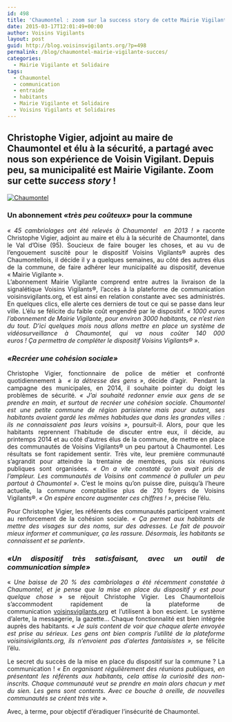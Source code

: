 ```yaml
---
id: 498
title: 'Chaumontel : zoom sur la success story de cette Mairie Vigilante !'
date: 2015-03-17T12:01:49+00:00
author: Voisins Vigilants
layout: post
guid: http://blog.voisinsvigilants.org/?p=498
permalink: /blog/chaumontel-mairie-vigilante-succes/
categories:
  - Mairie Vigilante et Solidaire
tags:
  - Chaumontel
  - communication
  - entraide
  - habitants
  - Mairie Vigilante et Solidaire
  - Voisins Vigilants et Solidaires
---
```

## **Christophe Vigier, adjoint au maire de Chaumontel et élu à la sécurité, a partagé avec nous son expérience de Voisin Vigilant. Depuis peu, sa municipalité est Mairie Vigilante. Zoom sur cette _success story_ !**

[<img class="aligncenter size-full wp-image-3292" src="./../../images/2015/03/chaumontel.jpg" alt="Chaumontel" />](./../../images/2015/03/chaumontel.jpg)

<h3 style="text-align: justify;">
  <strong>Un abonnement <em>«très peu coûteux»</em> pour la commune</strong>
</h3>

<p style="text-align: justify;">
  <em>&laquo;&nbsp;45 cambriolages ont été relevés à Chaumontel  en 2013 ! »</em><span class="apple-converted-space"><i> </i></span>raconte Christophe Vigier, adjoint au maire et élu à la sécurité de Chaumontel, dans le Val d&rsquo;Oise (95). Soucieux de faire bouger les choses, et au vu de l’engouement suscité pour le dispositif Voisins Vigilants® auprès des Chaumontellois, il décide il y a quelques semaines, au côté des autres élus de la commune, de faire adhérer leur municipalité au dispositif, devenue « Mairie Vigilante ».<br /> L’abonnement Mairie Vigilante comprend entre autres la livraison de la signalétique Voisins Vigilants®, l’accès à la plateforme de communication voisinsvigilants.org, et est ainsi en relation constante avec ses administrés. En quelques clics, elle alerte ces derniers de tout ce qui se passe dans leur ville. L’élu se félicite du faible coût engendré par le dispositif.<span class="apple-converted-space"> </span><em>« 1000 euros l’abonnement de Mairie Vigilante, pour environ 3000 habitants, ce n’est rien du tout. D’ici quelques mois nous allons mettre en place un système de vidéosurveillance à Chaumontel, qui va nous coûter 140 000 euros ! Ça permettra de compléter le dispositif Voisins Vigilants® »</em>.
</p>

<h3 style="text-align: justify;">
  <em><b>«Recréer une cohésion sociale»</b></em>
</h3>

<p style="text-align: justify;">
  Christophe Vigier, fonctionnaire de police de métier et confronté quotidiennement à <span class="apple-converted-space"> </span><em>« la détresse des gens »</em>, décide d’agir.  Pendant la campagne des municipales, en 2014, il souhaite pointer du doigt les problèmes de sécurité.<span class="apple-converted-space"> </span><em>« J’ai souhaité redonner envie aux gens de se prendre en main, et surtout de recréer une cohésion sociale</em>.<span class="apple-converted-space"> </span><em>Chaumontel est une petite commune de région parisienne mais pour autant, ses habitants avaient gardé les mêmes habitudes que dans les grandes villes : ils ne connaissaient pas leurs voisins »</em>, poursuit-il. Alors, pour que les habitants reprennent l’habitude de discuter entre eux, il décide, au printemps 2014 et au côté d’autres élus de la commune, de mettre en place des communautés de Voisins Vigilants® un peu partout à Chaumontel. Les résultats se font rapidement sentir<em>.</em><span class="apple-converted-space"><i> </i></span>Très vite, leur première communauté s’agrandit pour atteindre la trentaine de membres, puis six réunions publiques sont organisées<em>. « On a vite constaté qu’on avait pris de l’ampleur. Les communautés de Voisins ont commencé à pulluler un peu partout à Chaumontel »</em>. C’est le moins qu’on puisse dire, puisqu’à l’heure actuelle, la commune comptabilise plus de 210 foyers de Voisins Vigilants®.<span class="apple-converted-space"> </span><em>« On espère encore augmenter ces chiffres ! »</em>, précise l’élu.
</p>

<p style="text-align: justify;">
  Pour Christophe Vigier, les référents des communautés participent vraiment au renforcement de la cohésion sociale.<span class="apple-converted-space"> </span><em>« Ça permet aux habitants de mettre des visages sur des noms, sur des adresses. Le fait de pouvoir mieux informer et communiquer, ça les rassure. Désormais, les habitants se connaissent et se parlent»</em>.
</p>

<h3 style="text-align: justify;">
  <em><strong>«Un dispositif très satisfaisant, avec un outil de communication simple»</strong></em>
</h3>

<p style="text-align: justify;">
  «<em> Une baisse de 20 % des cambriolages a été récemment constatée à Chaumontel, et je pense que la mise en place du dispositif y est pour quelque chose</em> »<span class="apple-converted-space"> </span>se réjouit Christophe Vigier. Les Chaumontellois s’accommodent rapidement de la plateforme de communication<span class="apple-converted-space"> </span><a href="http://voisinsvigilants.org/">voisinsvigilants.org</a><span class="apple-converted-space"> </span>et l’utilisent à bon escient. Le système d’alerte, la messagerie, la gazette… Chaque fonctionnalité est bien intégrée auprès des habitants.<span class="apple-converted-space"> </span><em>« Je suis content de voir que chaque alerte envoyée est prise au sérieux. Les gens ont bien compris l’utilité de la plateforme voisinsivigilants.org, ils n’envoient pas d’alertes fantaisistes », </em>se félicite l&rsquo;élu.
</p>

<p style="text-align: justify;">
  Le secret du succès de la mise en place du dispositif sur la commune ? La communication !<span class="apple-converted-space"> </span><em>« En organisant régulièrement des réunions publiques, en présentant les référents aux habitants, cela attise la curiosité des non-inscrits. Chaque communauté veut se prendre en main alors chacun y met du sien. Les gens sont contents. Avec ce bouche à oreille, de nouvelles communautés se créent très vite ».</em>
</p>

<p style="text-align: justify;">
  Avec, à terme, pour objectif d&rsquo;éradiquer l&rsquo;insécurité de Chaumontel.
</p>
